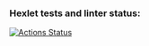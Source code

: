 ### Hexlet tests and linter status:
[![Actions Status](https://github.com/po1inakoroleva/frontend-project-46/workflows/hexlet-check/badge.svg)](https://github.com/po1inakoroleva/frontend-project-46/actions)